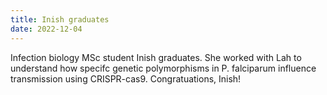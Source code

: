 ```yaml
---
title: Inish graduates
date: 2022-12-04
---
```


Infection biology MSc student Inish graduates. She worked with Lah to understand how specifc genetic polymorphisms in P. falciparum influence transmission using CRISPR-cas9. Congratuations, Inish!

